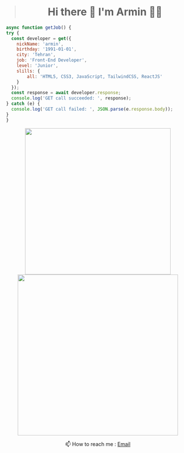  > <h1 align='center'>
  > Hi there 👋 I'm Armin 👨‍💻
</h1>


  ``` js
  async function getJob() {
  try {
    const developer = get({
      nickName: 'armin',
      birthday: '1991-01-01',
      city: 'Tehran',
      job: 'Front-End Developer',
      level: 'Junior',
      slills: {
          all: 'HTML5, CSS3, JavaScript, TailwindCSS, ReactJS'
      }
    });
    const response = await developer.response;
    console.log('GET call succeeded: ', response);
  } catch (e) {
    console.log('GET call failed: ', JSON.parse(e.response.body));
  }
}
  ```
</p>
<p align='center'>
  <a href="#"><img src="https://github-readme-stats.vercel.app/api?username=arminbabaei&show_icons=true&count_private=true&theme=tokyonight" width="400"></a>
 <a href="#"><img src="https://github-readme-stats.vercel.app/api/top-langs/?username=arminbabaei&hide_progress=true" width="440"></a>
</p>
<p align='center'>
  📫 How to reach me : <a href='mailto:armin6911y@gmail.com.com'>Email</a>
</p>


